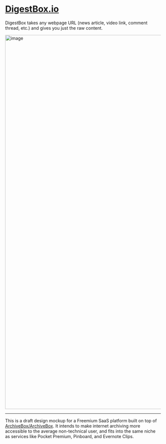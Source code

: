 # [DigestBox.io](https://DigestBox.io)

DigestBox takes any webpage URL (news article, video link, comment thread, etc.) and gives you just the raw content.

<img width="1212" alt="image" src="https://github.com/ArchiveBox/DigestBox/assets/511499/304ead3a-0b44-4a8c-82da-eb4b04a20931">


---

This is a draft design mockup for a Freemium SaaS platform built on top of [ArchiveBox/ArchiveBox](https://github.com/ArchiveBox/ArchiveBox). It intends to make internet archiving more accessible to the average non-technical user, and fits into the same niche as services like Pocket Premium, Pinboard, and Evernote Clips.
